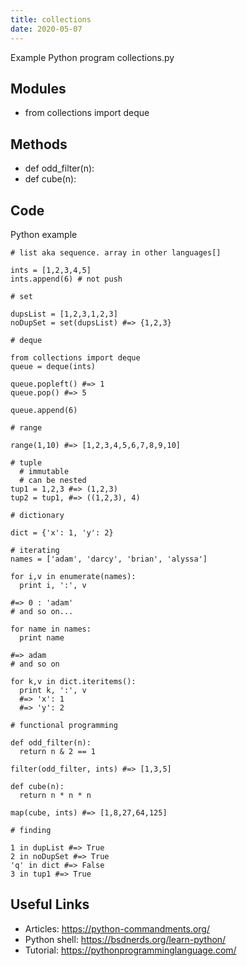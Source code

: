 ```yaml
---
title: collections
date: 2020-05-07
---
```

Example Python program collections.py

## Modules

* from collections import deque

## Methods

* def odd_filter(n):
* def cube(n):

## Code

Python example

    # list aka sequence. array in other languages[]
    
    ints = [1,2,3,4,5]
    ints.append(6) # not push
    
    # set
    
    dupsList = [1,2,3,1,2,3]
    noDupSet = set(dupsList) #=> {1,2,3}
    
    # deque
    
    from collections import deque
    queue = deque(ints)
    
    queue.popleft() #=> 1
    queue.pop() #=> 5
    
    queue.append(6)
    
    # range
    
    range(1,10) #=> [1,2,3,4,5,6,7,8,9,10]
    
    # tuple
      # immutable
      # can be nested
    tup1 = 1,2,3 #=> (1,2,3)
    tup2 = tup1, #=> ((1,2,3), 4)
    
    # dictionary
    
    dict = {'x': 1, 'y': 2}
    
    # iterating
    names = ['adam', 'darcy', 'brian', 'alyssa']
    
    for i,v in enumerate(names):
      print i, ':', v
    
    #=> 0 : 'adam' 
    # and so on...
    
    for name in names:
      print name
    
    #=> adam
    # and so on
    
    for k,v in dict.iteritems():
      print k, ':', v 
      #=> 'x': 1
      #=> 'y': 2
    
    # functional programming
    
    def odd_filter(n):
      return n & 2 == 1
    
    filter(odd_filter, ints) #=> [1,3,5]
    
    def cube(n):
      return n * n * n
    
    map(cube, ints) #=> [1,8,27,64,125]
    
    # finding
    
    1 in dupList #=> True
    2 in noDupSet #=> True
    'q' in dict #=> False
    3 in tup1 #=> True

## Useful Links

- Articles: https://python-commandments.org/
- Python shell: https://bsdnerds.org/learn-python/
- Tutorial: https://pythonprogramminglanguage.com/
